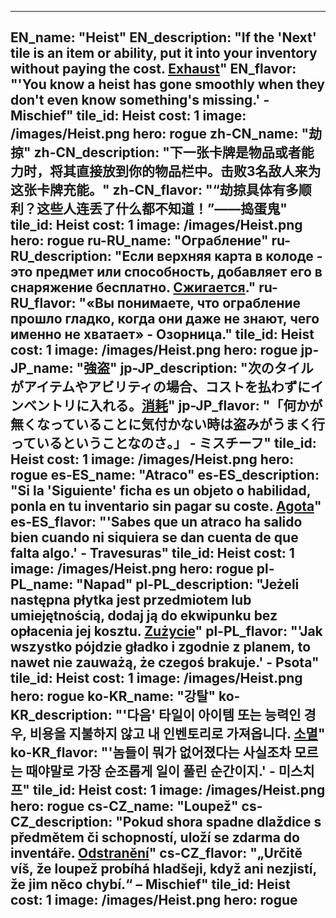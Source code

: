 ---

EN_name: "Heist"
EN_description: "If the 'Next' tile is an item or ability, put it into your inventory without paying the cost. <u>Exhaust</u>"
EN_flavor: "'You know a heist has gone smoothly when they don't even know something's missing.' - Mischief"
tile_id: Heist
cost: 1
image: /images/Heist.png
hero: rogue
zh-CN_name: "劫掠"
zh-CN_description: "下一张卡牌是物品或者能力时，将其直接放到你的物品栏中。击败3名敌人来为这张卡牌充能。"
zh-CN_flavor: "“劫掠具体有多顺利？这些人连丢了什么都不知道！”——捣蛋鬼"
tile_id: Heist
cost: 1
image: /images/Heist.png
hero: rogue
ru-RU_name: "Ограбление"
ru-RU_description: "Если верхняя карта в колоде - это предмет или способность, добавляет его в снаряжение бесплатно. <u>Сжигается</u>."
ru-RU_flavor: "«Вы понимаете, что ограбление прошло гладко, когда они даже не знают, чего именно не хватает» - Озорница."
tile_id: Heist
cost: 1
image: /images/Heist.png
hero: rogue
jp-JP_name: "強盗"
jp-JP_description: "次のタイルがアイテムやアビリティの場合、コストを払わずにインベントリに入れる。<u>消耗</u>"
jp-JP_flavor: "「何かが無くなっていることに気付かない時は盗みがうまく行っているということなのさ。」 - ミスチーフ"
tile_id: Heist
cost: 1
image: /images/Heist.png
hero: rogue
es-ES_name: "Atraco"
es-ES_description: "Si la 'Siguiente' ficha es un objeto o habilidad, ponla en tu inventario sin pagar su coste. <u>Agota</u>"
es-ES_flavor: "'Sabes que un atraco ha salido bien cuando ni siquiera se dan cuenta de que falta algo.' - Travesuras"
tile_id: Heist
cost: 1
image: /images/Heist.png
hero: rogue
pl-PL_name: "Napad"
pl-PL_description: "Jeżeli następna płytka jest przedmiotem lub umiejętnością, dodaj ją do ekwipunku bez opłacenia jej kosztu. <u>Zużycie</u>"
pl-PL_flavor: "'Jak wszystko pójdzie gładko i zgodnie z planem, to nawet nie zauważą, że czegoś brakuje.' - Psota"
tile_id: Heist
cost: 1
image: /images/Heist.png
hero: rogue
ko-KR_name: "강탈"
ko-KR_description: "'다음' 타일이 아이템 또는 능력인 경우, 비용을 지불하지 않고 내 인벤토리로 가져옵니다. <u>소멸</u>"
ko-KR_flavor: "'놈들이 뭐가 없어졌다는 사실조차 모르는 때야말로 가장 순조롭게 일이 풀린 순간이지.' - 미스치프"
tile_id: Heist
cost: 1
image: /images/Heist.png
hero: rogue
cs-CZ_name: "Loupež"
cs-CZ_description: "Pokud shora spadne dlaždice s předmětem či schopností, uloží se zdarma do inventáře. <u>Odstranění</u>"
cs-CZ_flavor: "„Určitě víš, že loupež probíhá hladšeji, když ani nezjistí, že jim něco chybí.“ – Mischief"
tile_id: Heist
cost: 1
image: /images/Heist.png
hero: rogue
---